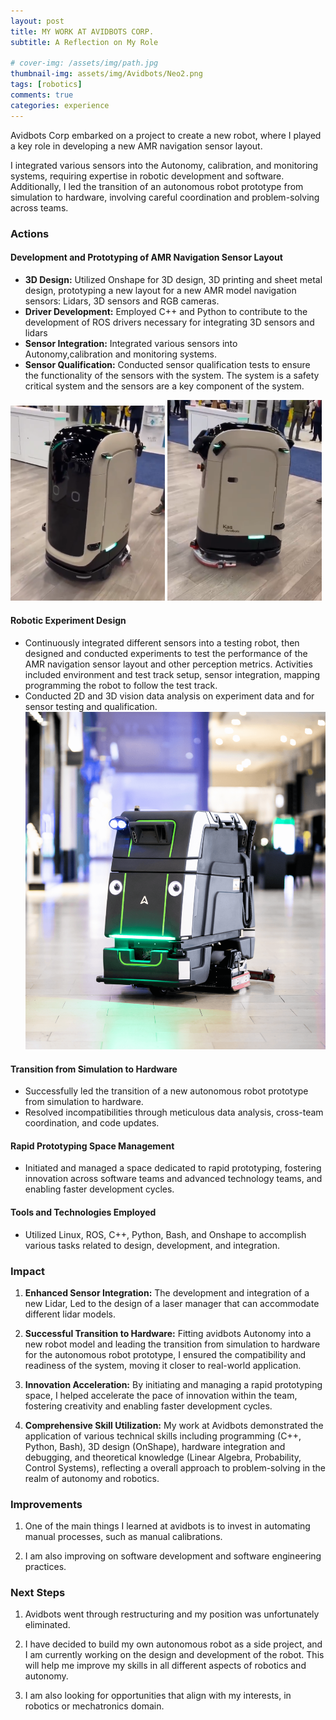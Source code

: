```yaml
---
layout: post
title: MY WORK AT AVIDBOTS CORP.
subtitle: A Reflection on My Role

# cover-img: /assets/img/path.jpg
thumbnail-img: assets/img/Avidbots/Neo2.png
tags: [robotics]
comments: true
categories: experience
---
```

Avidbots Corp embarked on a project to create a new robot, where I played a key role in developing a new AMR navigation sensor layout.

 I integrated various sensors into the Autonomy, calibration, and monitoring systems, requiring expertise in robotic development and software. Additionally, I led the transition of an autonomous robot prototype from simulation to hardware, involving careful coordination and problem-solving across teams.

### Actions

#### Development and Prototyping of AMR Navigation Sensor Layout
- **3D Design:** Utilized Onshape for 3D design, 3D printing and sheet metal design, prototyping a new layout for a new AMR model navigation sensors: Lidars, 3D sensors and RGB cameras.
- **Driver Development:** Employed C++ and Python to contribute to the development of ROS drivers necessary for integrating 3D sensors and lidars
- **Sensor Integration:** Integrated various sensors into Autonomy,calibration and monitoring systems.
- **Sensor Qualification:** Conducted sensor qualification tests to ensure the functionality of the sensors with the system. The system is a safety critical system and the sensors are a key component of the system.

<dev float="center">
<img src="/assets/img/Avidbots/kas2.png" width="49%"/>
<img src="/assets/img/Avidbots/kas1.png" width="49%"/>
</dev>

#### Robotic Experiment Design
- Continuously integrated different sensors into a testing robot, then designed and conducted experiments to test the performance of the AMR navigation sensor layout and other perception metrics. Activities included environment and test track setup, sensor integration, mapping programming the robot to follow the test track.
- Conducted 2D and 3D vision data analysis on experiment data and for sensor testing and qualification.
![Neo2](/assets/img/Avidbots/Neo2.png)

#### Transition from Simulation to Hardware
- Successfully led the transition of a new autonomous robot prototype from simulation to hardware.
- Resolved incompatibilities through meticulous data analysis, cross-team coordination, and code updates.
#### Rapid Prototyping Space Management
- Initiated and managed a space dedicated to rapid prototyping, fostering innovation across software teams and advanced technology teams, and enabling faster development cycles.

#### Tools and Technologies Employed
- Utilized Linux, ROS, C++, Python, Bash, and Onshape to accomplish various tasks related to design, development, and integration.

### Impact

1. **Enhanced Sensor Integration:** The development and integration of a new Lidar, Led to the design of a laser manager that can accommodate different lidar models. 

2. **Successful Transition to Hardware:** Fitting avidbots Autonomy into a new robot model and leading the transition from simulation to hardware for the autonomous robot prototype, I ensured the compatibility and readiness of the system, moving it closer to real-world application.
   
3. **Innovation Acceleration:** By initiating and managing a rapid prototyping space, I helped accelerate the pace of innovation within the team, fostering creativity and enabling faster development cycles.
   
4. **Comprehensive Skill Utilization:** My work at Avidbots demonstrated the application of various technical skills including programming (C++, Python, Bash), 3D design (OnShape), hardware integration and debugging, and theoretical knowledge (Linear Algebra, Probability, Control Systems), reflecting a overall approach to problem-solving in the realm of autonomy and robotics.

### Improvements

1. One of the main things I learned at avidbots is to invest in automating manual processes, such as manual calibrations. 

2. I am also improving on software development and software engineering practices.

### Next Steps

1. Avidbots went through restructuring and my position was unfortunately eliminated.

2. I have decided to build my own autonomous robot as a side project, and I am currently working on the design and development of the robot. This will help me improve my skills in all different aspects of robotics and autonomy.

3. I am also looking for opportunities that align with my interests, in robotics or mechatronics domain.